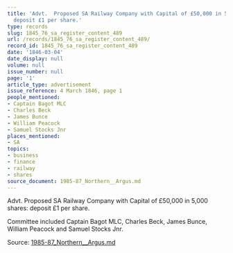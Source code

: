 ```yaml
---
title: 'Advt.  Proposed SA Railway Company with Capital of £50,000 in 5,000 shares:
  deposit £1 per share.'
type: records
slug: 1845_76_sa_register_content_489
url: /records/1845_76_sa_register_content_489/
record_id: 1845_76_sa_register_content_489
date: '1846-03-04'
date_display: null
volume: null
issue_number: null
page: '1'
article_type: advertisement
issue_reference: 4 March 1846, page 1
people_mentioned:
- Captain Bagot MLC
- Charles Beck
- James Bunce
- William Peacock
- Samuel Stocks Jnr
places_mentioned:
- SA
topics:
- business
- finance
- railway
- shares
source_document: 1985-87_Northern__Argus.md
---
```


Advt.  Proposed SA Railway Company with Capital of £50,000 in 5,000 shares: deposit £1 per share.

Committee included Captain Bagot MLC, Charles Beck, James Bunce, William Peacock and Samuel Stocks Jnr.

Source: [1985-87_Northern__Argus.md](/downloads/markdown/1985-87_Northern__Argus.md)
